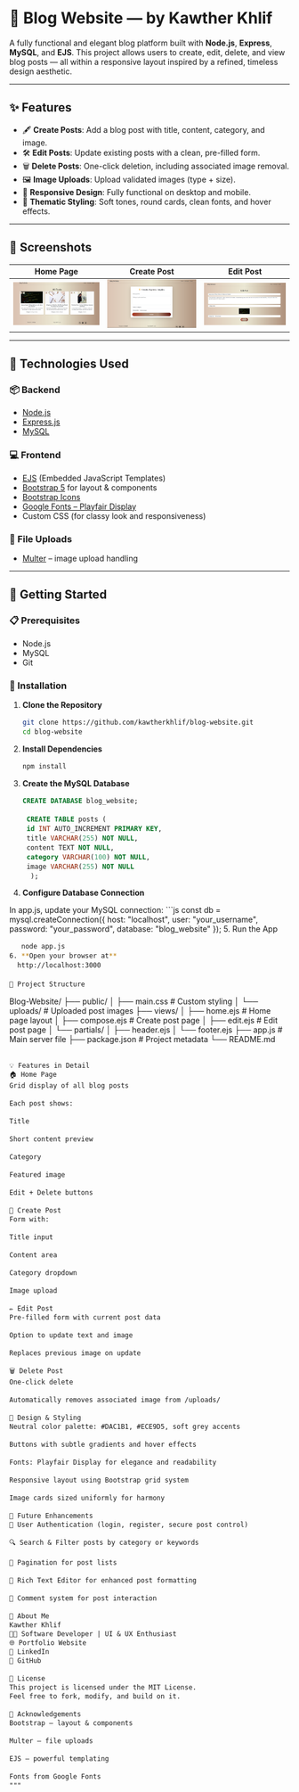 # 📝 Blog Website — by Kawther Khlif

A fully functional and elegant blog platform built with **Node.js**, **Express**, **MySQL**, and **EJS**. This project allows users to create, edit, delete, and view blog posts — all within a responsive layout inspired by a refined, timeless design aesthetic.

---

## ✨ Features

- 🖋️ **Create Posts**: Add a blog post with title, content, category, and image.
- 🛠️ **Edit Posts**: Update existing posts with a clean, pre-filled form.
- 🗑️ **Delete Posts**: One-click deletion, including associated image removal.
- 🖼️ **Image Uploads**: Upload validated images (type + size).
- 📱 **Responsive Design**: Fully functional on desktop and mobile.
- 🎨 **Thematic Styling**: Soft tones, round cards, clean fonts, and hover effects.

---
## 📸 Screenshots

| Home Page | Create Post | Edit Post |
|-----------|-------------|-----------|
| ![Home](./public/screenshots/homePage.png) | ![Create](/public/screenshots/createPost.png) | ![Edit](/public/screenshots/edit.png) |

---

## 🔧 Technologies Used

### 📦 Backend
- [Node.js](https://nodejs.org/)
- [Express.js](https://expressjs.com/)
- [MySQL](https://www.mysql.com/)

### 💻 Frontend
- [EJS](https://ejs.co/) (Embedded JavaScript Templates)
- [Bootstrap 5](https://getbootstrap.com/) for layout & components
- [Bootstrap Icons](https://icons.getbootstrap.com/)
- [Google Fonts – Playfair Display](https://fonts.google.com/specimen/Playfair+Display)
- Custom CSS (for classy look and responsiveness)

### 📁 File Uploads
- [Multer](https://github.com/expressjs/multer) – image upload handling

---

## 🚀 Getting Started

### 📋 Prerequisites
- Node.js
- MySQL
- Git

### 🔧 Installation

1. **Clone the Repository**
   ```bash
   git clone https://github.com/kawtherkhlif/blog-website.git
   cd blog-website
2. **Install Dependencies**
   ```bash
   npm install
3. **Create the MySQL Database**
   ```sql
   CREATE DATABASE blog_website;

    CREATE TABLE posts (
    id INT AUTO_INCREMENT PRIMARY KEY,
    title VARCHAR(255) NOT NULL,
    content TEXT NOT NULL,
    category VARCHAR(100) NOT NULL,
    image VARCHAR(255) NOT NULL
     );
4. **Configure Database Connection**

In app.js, update your MySQL connection:
      ```js
       const db = mysql.createConnection({
       host: "localhost",
      user: "your_username",
      password: "your_password",
      database: "blog_website"
      });
5. Run the App
   ```bash
      node app.js
6. **Open your browser at**
     http://localhost:3000

📁 Project Structure
```
Blog-Website/
├── public/
│ ├── main.css # Custom styling
│ └── uploads/ # Uploaded post images
├── views/
│ ├── home.ejs # Home page layout
│ ├── compose.ejs # Create post page
│ ├── edit.ejs # Edit post page
│ └── partials/
│ ├── header.ejs
│ └── footer.ejs
├── app.js # Main server file
├── package.json # Project metadata
└── README.md
```

💡 Features in Detail
🏠 Home Page
Grid display of all blog posts

Each post shows:

Title

Short content preview

Category

Featured image

Edit + Delete buttons

📝 Create Post
Form with:

Title input

Content area

Category dropdown

Image upload

✏️ Edit Post
Pre-filled form with current post data

Option to update text and image

Replaces previous image on update

🗑️ Delete Post
One-click delete

Automatically removes associated image from /uploads/

🎨 Design & Styling
Neutral color palette: #DAC1B1, #ECE9D5, soft grey accents

Buttons with subtle gradients and hover effects

Fonts: Playfair Display for elegance and readability

Responsive layout using Bootstrap grid system

Image cards sized uniformly for harmony

🔮 Future Enhancements
🔐 User Authentication (login, register, secure post control)

🔍 Search & Filter posts by category or keywords

📄 Pagination for post lists

🧾 Rich Text Editor for enhanced post formatting

💬 Comment system for post interaction

🙋 About Me
Kawther Khlif
🧑‍💻 Software Developer | UI & UX Enthusiast
🌐 Portfolio Website
💼 LinkedIn
🐙 GitHub

📜 License
This project is licensed under the MIT License.
Feel free to fork, modify, and build on it.

🙏 Acknowledgements
Bootstrap — layout & components

Multer — file uploads

EJS — powerful templating

Fonts from Google Fonts
"""